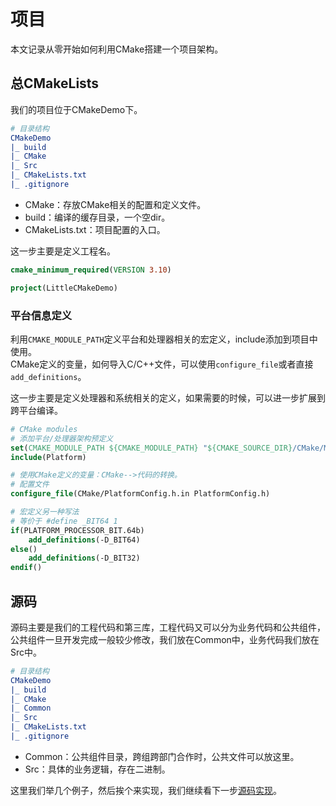 # 项目
本文记录从零开始如何利用CMake搭建一个项目架构。

## 总CMakeLists
我们的项目位于CMakeDemo下。
```CMake
# 目录结构
CMakeDemo
|_ build
|_ CMake
|_ Src
|_ CMakeLists.txt
|_ .gitignore
```
* CMake：存放CMake相关的配置和定义文件。
* build：编译的缓存目录，一个空dir。
* CMakeLists.txt：项目配置的入口。

这一步主要是定义工程名。
```cmake
cmake_minimum_required(VERSION 3.10)

project(LittleCMakeDemo)
```

### 平台信息定义
利用`CMAKE_MODULE_PATH`定义平台和处理器相关的宏定义，include添加到项目中使用。  
CMake定义的变量，如何导入C/C++文件，可以使用`configure_file`或者直接`add_definitions`。

这一步主要是定义处理器和系统相关的定义，如果需要的时候，可以进一步扩展到跨平台编译。
```cmake
# CMake modules
# 添加平台/处理器架构预定义
set(CMAKE_MODULE_PATH ${CMAKE_MODULE_PATH} "${CMAKE_SOURCE_DIR}/CMake/Modules")
include(Platform)

# 使用CMake定义的变量：CMake-->代码的转换。
# 配置文件
configure_file(CMake/PlatformConfig.h.in PlatformConfig.h)

# 宏定义另一种写法
# 等价于 #define _BIT64 1
if(PLATFORM_PROCESSOR_BIT.64b)
    add_definitions(-D_BIT64)
else()
    add_definitions(-D_BIT32)
endif()
```

## 源码
源码主要是我们的工程代码和第三库，工程代码又可以分为业务代码和公共组件，公共组件一旦开发完成一般较少修改，我们放在Common中，业务代码我们放在Src中。
```CMake
# 目录结构
CMakeDemo
|_ build
|_ CMake
|_ Common
|_ Src
|_ CMakeLists.txt
|_ .gitignore
```
* Common：公共组件目录，跨组跨部门合作时，公共文件可以放这里。
* Src：具体的业务逻辑，存在二进制。

这里我们举几个例子，然后挨个来实现，我们继续看下一步[源码实现](./CMakeSetup-Src.md)。
